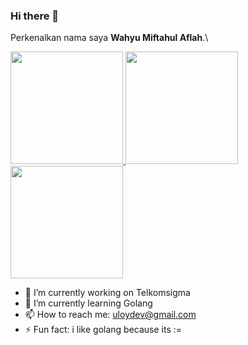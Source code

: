 ### Hi there 👋
Perkenalkan nama saya **Wahyu Miftahul Aflah**.\
<p align="left">
<a href="https://github.com/uloydev">
  <img height="180em" src="https://github-readme-stats-eight-theta.vercel.app/api?username=uloydev&show_icons=true&theme=tokyonight&include_all_commits=true&count_private=true"/>
  <img height="180em" src="https://github-readme-stats-eight-theta.vercel.app/api/top-langs/?username=uloydev&layout=compact&langs_count=8&theme=tokyonight"/>
  <img height="180em" src="https://github-readme-stats.vercel.app/api/wakatime?username=uloydev&theme=tokyonight"/>
</a>
</p>

- 🔭 I’m currently working on Telkomsigma
- 🌱 I’m currently learning Golang
- 📫 How to reach me: uloydev@gmail.com
- ⚡ Fun fact: i like golang because its :=
